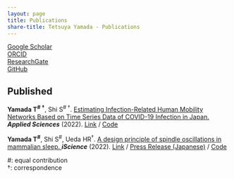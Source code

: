 ```yaml
---
layout: page
title: Publications
share-title: Tetsuya Yamada - Publications
---
```


<ins>[Google Scholar](https://scholar.google.com/citations?user=oIi6ZLgAAAAJ&hl=en)</ins><br>
<ins>[ORCID](https://orcid.org/0000-0001-8601-737X)</ins><br>
<ins>[ResearchGate](https://www.researchgate.net/profile/Tetsuya-Yamada-9)</ins><br>
<ins>[GitHub](https://github.com/tyamadat)</ins><br>

## Published
**Yamada T<sup># &dagger;</sup>**, Shi S<sup># &dagger;</sup>. 
<ins>Estimating Infection-Related Human Mobility Networks Based on Time Series Data of COVID-19 Infection in Japan.</ins> 
***Applied Sciences*** (2022). 
<ins>[Link](https://www.mdpi.com/2076-3417/12/18/9236)</ins> / <ins>[Code](https://github.com/tyamadat/seir_pde)</ins>

**Yamada T<sup>#</sup>**, Shi S<sup>#</sup>, Ueda HR<sup>&dagger;</sup>.
<ins>A design principle of spindle oscillations in mammalian sleep. </ins>
***iScience*** (2022). 
<ins>[Link](https://www.sciencedirect.com/science/article/pii/S2589004222001432)</ins> / <ins>[Press Release (Japanese)](https://www.jst.go.jp/pr/announce/20220222-2/index.html)</ins> / <ins>[Code](https://github.com/tyamadat/an_spindle)</ins>



#: equal contribution<br>
&dagger;: correspondence
